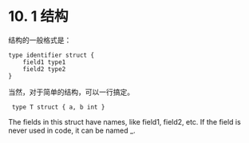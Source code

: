# 10. 1 结构

结构的一般格式是：

    type identifier struct {
        field1 type1
        field2 type2
    }

当然，对于简单的结构，可以一行搞定。
    
     type T struct { a, b int } 

The fields in this struct have names, like field1, field2, etc. If the field is never used in code, it can be named _.


